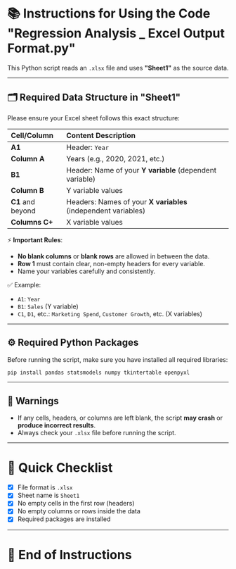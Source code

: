 # 📚 Instructions for Using the Code "Regression Analysis _ Excel Output Format.py"

This Python script reads an `.xlsx` file and uses **"Sheet1"** as the source data.

---

## 🗂️ Required Data Structure in "Sheet1"

Please ensure your Excel sheet follows this exact structure:

| Cell/Column | Content Description |
|:------------|:---------------------|
| **A1** | Header: `Year` |
| **Column A** | Years (e.g., 2020, 2021, etc.) |
| **B1** | Header: Name of your **Y variable** (dependent variable) |
| **Column B** | Y variable values |
| **C1** and beyond | Headers: Names of your **X variables** (independent variables) |
| **Columns C+** | X variable values |

⚡ **Important Rules**:
- **No blank columns** or **blank rows** are allowed in between the data.
- **Row 1** must contain clear, non-empty headers for every variable.
- Name your variables carefully and consistently.

✅ Example:
- `A1`: `Year`
- `B1`: `Sales` (Y variable)
- `C1`, `D1`, etc.: `Marketing Spend`, `Customer Growth`, etc. (X variables)

---

## ⚙️ Required Python Packages

Before running the script, make sure you have installed all required libraries:

```bash
pip install pandas statsmodels numpy tkintertable openpyxl
```

---

## 🚨 Warnings

- If any cells, headers, or columns are left blank, the script **may crash** or **produce incorrect results**.
- Always check your `.xlsx` file before running the script.

---

# 🎯 Quick Checklist

- [x] File format is `.xlsx`
- [x] Sheet name is `Sheet1`
- [x] No empty cells in the first row (headers)
- [x] No empty columns or rows inside the data
- [x] Required packages are installed

---

# 📎 End of Instructions
